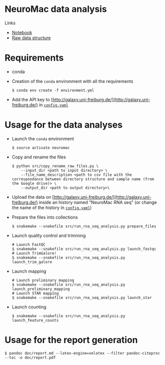 NeuroMac data analysis
======================

Links
- [Notebook](https://monod.lelab.tailordev.fr/b57db1ec-cc35-47d6-8767-9140d0390bdc#THcB4zTs+1L1Hq9S26HTlJ0IZCjjlCzcnakq7mBGpJo=)
- [Raw data structure](https://docs.google.com/spreadsheets/d/1DL8pEVj5cvGflPIiaSPRXy-dMk2S7CxmnIk6Ubta2xs/edit#gid=0)

# Requirements

- conda
- Creation of the `conda` environment with all the requirements

    ```
    $ conda env create -f environment.yml
    ```

- Add the API key to [http://galaxy.uni-freiburg.de/](http://galaxy.uni-freiburg.de/) in [`config.yaml`](config.yaml)

# Usage for the data analyses

- Launch the `conda` environment

    ```
    $ source activate neuromac
    ```

- Copy and rename the files

    ```
    $ python src/copy_rename_raw_files.py \
        --input_dir <path to input directory> \
        --file_name_description <path to csv file with the correspondance between directory structure and sample name (from the Google drive)> \
        --output_dir <path to output directory>\
    ```

- Upload the data on [http://galaxy.uni-freiburg.de/](http://galaxy.uni-freiburg.de/) inside an history named "NeuroMac RNA seq" (or change the name of the history in [`config.yaml`](config.yaml))

- Prepare the files into collections

    ```
    $ snakemake --snakefile src/run_rna_seq_analysis.py prepare_files
    ```

- Launch quality control and trimming

    ```
    # Launch FastQC
    $ snakemake --snakefile src/run_rna_seq_analysis.py launch_fastqc
    # Launch TrimGalore!
    $ snakemake --snakefile src/run_rna_seq_analysis.py launch_trim_galore
    ```

- Launch mapping

    ```
    # Launch preliminary mapping
    $ snakemake --snakefile src/run_rna_seq_analysis.py launch_preliminary_mapping
    # Launch STAR mapping
    $ snakemake --snakefile src/run_rna_seq_analysis.py launch_star
    ```

- Launch counting
    
    ```
    $ snakemake --snakefile src/run_rna_seq_analysis.py launch_feature_counts
    ```

# Usage for the report generation

```
$ pandoc doc/report.md --latex-engine=xelatex --filter pandoc-citeproc  --toc -o doc/report.pdf
```